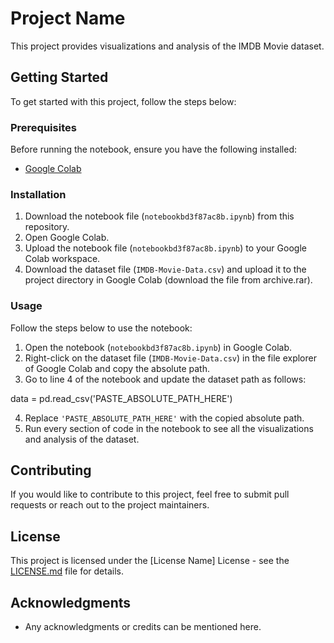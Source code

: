 # Project Name

This project provides visualizations and analysis of the IMDB Movie dataset.

## Getting Started

To get started with this project, follow the steps below:

### Prerequisites

Before running the notebook, ensure you have the following installed:

- [Google Colab](https://colab.research.google.com/)

### Installation

1. Download the notebook file (`notebookbd3f87ac8b.ipynb`) from this repository.
2. Open Google Colab.
3. Upload the notebook file (`notebookbd3f87ac8b.ipynb`) to your Google Colab workspace.
4. Download the dataset file (`IMDB-Movie-Data.csv`) and upload it to the project directory in Google Colab (download the file from archive.rar).

### Usage

Follow the steps below to use the notebook:

1. Open the notebook (`notebookbd3f87ac8b.ipynb`) in Google Colab.
2. Right-click on the dataset file (`IMDB-Movie-Data.csv`) in the file explorer of Google Colab and copy the absolute path.
3. Go to line 4 of the notebook and update the dataset path as follows:

data = pd.read_csv('PASTE_ABSOLUTE_PATH_HERE')

4. Replace `'PASTE_ABSOLUTE_PATH_HERE'` with the copied absolute path.
5. Run every section of code in the notebook to see all the visualizations and analysis of the dataset.

## Contributing

If you would like to contribute to this project, feel free to submit pull requests or reach out to the project maintainers.

## License

This project is licensed under the [License Name] License - see the [LICENSE.md](LICENSE.md) file for details.

## Acknowledgments

- Any acknowledgments or credits can be mentioned here.
